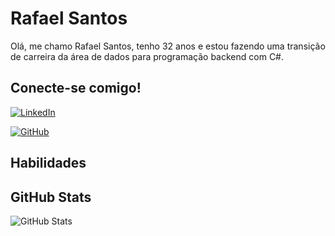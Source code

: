 # Rafael Santos
Olá, me chamo Rafael Santos, tenho 32 anos e estou fazendo uma transição de carreira da área de dados para programação backend com C#.


## Conecte-se comigo!
[![LinkedIn](https://img.shields.io/badge/LinkedIn-0077B5?style=for-the-badge&logo=linkedin&logoColor=white)](https://www.linkedin.com/in/ras42/)

[![GitHub](https://img.shields.io/badge/GitHub-100000?style=for-the-badge&logo=github&logoColor=white)](https://github.com/Duza7090)

## Habilidades

## GitHub Stats
![GitHub Stats](https://github-readme-stats.vercel.app/api?username=Duza7090&theme=transparent&bg_color=000&border_color=30A3DC&show_icons=true&icon_color=30A3DC&title_color=E94D5F&text_color=FFF)

